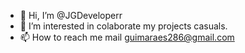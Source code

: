 - 👋 Hi, I’m @JGDeveloperr
- 👀 I’m interested in colaborate my projects casuals.
- 📫 How to reach me mail guimaraes286@gmail.com

<!---
JGDeveloperr/JGDeveloperr is a ✨ special ✨ repository because its `README.md` (this file) appears on your GitHub profile.
You can click the Preview link to take a look at your changes.
--->
